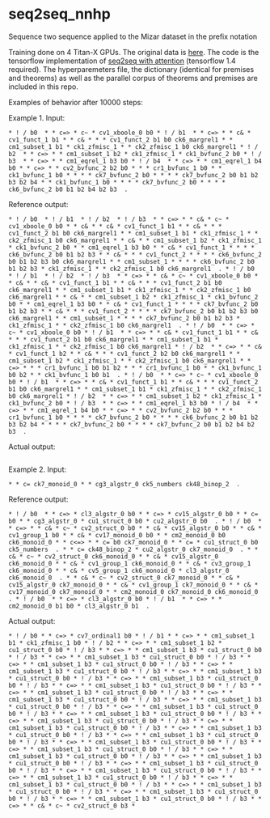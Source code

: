 # seq2seq_nnhp
Sequence two sequence applied to the Mizar dataset in the prefix notation

Training done on 4 Titan-X GPUs. The original data is [here](https://github.com/JUrban/deepmath/tree/master/nnhpdata). The code is the tensorflow implementation of [seq2seq with attention](https://github.com/tensorflow/nmt) (tensorflow 1.4 required). The hyperparemeters file, the dictionary (identical for premises and theorems) as well as the parallel corpus of theorems and premises are included in this repo. 

Examples of behavior after 10000 steps:

Example 1. Input:
```
* ! / b0  * * c=> * c~ * cv1_xboole_0 b0 * ! / b1  * * c=> * * c& * cv1_funct_1 b1 * * c& * * * cv1_funct_2 b1 b0 ck6_margrel1 * * cm1_subset_1 b1 * ck1_zfmisc_1 * * ck2_zfmisc_1 b0 ck6_margrel1 * ! / b2  * * c=> * * cm1_subset_1 b2 * ck1_zfmisc_1 * ck1_bvfunc_2 b0 * ! / b3  * * c=> * * cm1_eqrel_1 b3 b0 * ! / b4  * * c=> * * cm1_eqrel_1 b4 b0 * * c=> * * cv2_bvfunc_2 b2 b0 * * * cr1_bvfunc_1 b0 * * ck1_bvfunc_1 b0 * * * * ck7_bvfunc_2 b0 * * * * ck7_bvfunc_2 b0 b1 b2 b3 b2 b4 * * ck1_bvfunc_1 b0 * * * * ck7_bvfunc_2 b0 * * * * ck6_bvfunc_2 b0 b1 b2 b4 b2 b3  . 
```

Reference output:
```
* ! / b0  * ! / b1  * ! / b2  * ! / b3  * * c=> * * c& * c~ * cv1_xboole_0 b0 * * c& * * c& * cv1_funct_1 b1 * * c& * * * cv1_funct_2 b1 b0 ck6_margrel1 * * cm1_subset_1 b1 * ck1_zfmisc_1 * * ck2_zfmisc_1 b0 ck6_margrel1 * * c& * * cm1_subset_1 b2 * ck1_zfmisc_1 * ck1_bvfunc_2 b0 * * cm1_eqrel_1 b3 b0 * * c& * cv1_funct_1 * * * * ck6_bvfunc_2 b0 b1 b2 b3 * * c& * * * cv1_funct_2 * * * * ck6_bvfunc_2 b0 b1 b2 b3 b0 ck6_margrel1 * * cm1_subset_1 * * * * ck6_bvfunc_2 b0 b1 b2 b3 * ck1_zfmisc_1 * * ck2_zfmisc_1 b0 ck6_margrel1  . * ! / b0  * ! / b1  * ! / b2  * ! / b3  * * c=> * * c& * c~ * cv1_xboole_0 b0 * * c& * * c& * cv1_funct_1 b1 * * c& * * * cv1_funct_2 b1 b0 ck6_margrel1 * * cm1_subset_1 b1 * ck1_zfmisc_1 * * ck2_zfmisc_1 b0 ck6_margrel1 * * c& * * cm1_subset_1 b2 * ck1_zfmisc_1 * ck1_bvfunc_2 b0 * * cm1_eqrel_1 b3 b0 * * c& * cv1_funct_1 * * * * ck7_bvfunc_2 b0 b1 b2 b3 * * c& * * * cv1_funct_2 * * * * ck7_bvfunc_2 b0 b1 b2 b3 b0 ck6_margrel1 * * cm1_subset_1 * * * * ck7_bvfunc_2 b0 b1 b2 b3 * ck1_zfmisc_1 * * ck2_zfmisc_1 b0 ck6_margrel1  . * ! / b0  * * c=> * c~ * cv1_xboole_0 b0 * ! / b1  * * c=> * * c& * cv1_funct_1 b1 * * c& * * * cv1_funct_2 b1 b0 ck6_margrel1 * * cm1_subset_1 b1 * ck1_zfmisc_1 * * ck2_zfmisc_1 b0 ck6_margrel1 * ! / b2  * * c=> * * c& * cv1_funct_1 b2 * * c& * * * cv1_funct_2 b2 b0 ck6_margrel1 * * cm1_subset_1 b2 * ck1_zfmisc_1 * * ck2_zfmisc_1 b0 ck6_margrel1 * * c=> * * * cr1_bvfunc_1 b0 b1 b2 * * * cr1_bvfunc_1 b0 * * ck1_bvfunc_1 b0 b2 * * ck1_bvfunc_1 b0 b1  . * ! / b0  * * c=> * c~ * cv1_xboole_0 b0 * ! / b1  * * c=> * * c& * cv1_funct_1 b1 * * c& * * * cv1_funct_2 b1 b0 ck6_margrel1 * * cm1_subset_1 b1 * ck1_zfmisc_1 * * ck2_zfmisc_1 b0 ck6_margrel1 * ! / b2  * * c=> * * cm1_subset_1 b2 * ck1_zfmisc_1 * ck1_bvfunc_2 b0 * ! / b3  * * c=> * * cm1_eqrel_1 b3 b0 * ! / b4  * * c=> * * cm1_eqrel_1 b4 b0 * * c=> * * cv2_bvfunc_2 b2 b0 * * * cr1_bvfunc_1 b0 * * * * ck7_bvfunc_2 b0 * * * * ck6_bvfunc_2 b0 b1 b2 b3 b2 b4 * * * * ck7_bvfunc_2 b0 * * * * ck7_bvfunc_2 b0 b1 b2 b4 b2 b3  . 
```

Actual output:
```* ! / b0 * ! / b1 * ! / b2 * ! / b3 * ! / b3 * ! / b3 * ! / b3 * ! / b3 * ! / b3 * ! / b3 * ! / b3 * ! / b3 * ! / b3 * ! / b3 * ! / b3 * ! / b3 * ! / b3 * ! / b3 * ! / b3 * ! / b3 * ! / b3 * ! / b3 * ! / b3 * ! / b3 * ! / b3 * ! / b3 * ! / b3 * ! / b3 * ! / b3 * ! / b3 * ! / b3 * ! / b3 * ! / b3 * ! / b3 * ! / b3 * ! / b3 * ! / b3 * ! / b3 * ! / b3 * ! / b3 * ! / b3 * ! / b3 * ! / b3 * ! / b3 * ! / b3 * ! / b3 * ! / b3 * ! / b3 * ! / b3 * ! / b3 * ! / b3 * ! / b3 * ! / b3 * ! / b3 * ! / b3 * ! / b3 * ! / b3 * ! / b3 * ! / b3 * ! / b3 * ! / b3 * ! / b3 * ! / b3 * ! / b3 * ! / b3 * ! / b3 * ! / b3 * ! / b3 * ! / b3 * ! / b3 * ! / b3 * ! / b3 * ! / b3 * ! / b3 * ! / b3 * ! / b3 * ! / b3 * ! / b3 * ! / b3 * ! / b3 * ! / b3 * ! / b3 * ! / b3 * ! / b3 * ! / b3 * ! / b3 * ! / b3 * ! / b3 * ! / b3 * ! / b3 * ! / b3 * ! / b3 * ! / b3 * ! / b3 * ! / b3 * ! / b3 * ! / b3 * ! / b3 * ! / b3 * ! / b3 * ! / b3 * ! / b3 * ! / b3 * ! / b3 * ! / b3 * ! / b3 * ! / b3 * ! / b3
```

Example 2. Input: 
```
* * c= ck7_monoid_0 * * cg3_algstr_0 ck5_numbers ck48_binop_2  . 
```

Reference output:
```
* ! / b0  * * c=> * cl3_algstr_0 b0 * * c=> * cv15_algstr_0 b0 * * c= b0 * * cg3_algstr_0 * cu1_struct_0 b0 * cu2_algstr_0 b0  . * ! / b0  * * c=> * * c& * c~ * cv2_struct_0 b0 * * c& * cv15_algstr_0 b0 * * c& * cv1_group_1 b0 * * c& * cv17_monoid_0 b0 * * cm2_monoid_0 b0 ck6_monoid_0 * * c<=> * * c= b0 ck7_monoid_0 * * c= * cu1_struct_0 b0 ck5_numbers  . * * c= ck48_binop_2 * cu2_algstr_0 ck7_monoid_0  . * * c& * c~ * cv2_struct_0 ck6_monoid_0 * * c& * cv15_algstr_0 ck6_monoid_0 * * c& * cv1_group_1 ck6_monoid_0 * * c& * cv3_group_1 ck6_monoid_0 * * c& * cv5_group_1 ck6_monoid_0 * cl3_algstr_0 ck6_monoid_0  . * * c& * c~ * cv2_struct_0 ck7_monoid_0 * * c& * cv15_algstr_0 ck7_monoid_0 * * c& * cv1_group_1 ck7_monoid_0 * * c& * cv17_monoid_0 ck7_monoid_0 * * cm2_monoid_0 ck7_monoid_0 ck6_monoid_0  . * ! / b0  * * c=> * cl3_algstr_0 b0 * ! / b1  * * c=> * * cm2_monoid_0 b1 b0 * cl3_algstr_0 b1  . 
```

Actual output:
```
* ! / b0 * * c=> * cv7_ordinal1 b0 * ! / b1 * * c=> * * cm1_subset_1 b1 * ck1_zfmisc_1 b0 * ! / b2 * * c=> * * cm1_subset_1 b2 * cu1_struct_0 b0 * ! / b3 * * c=> * * cm1_subset_1 b3 * cu1_struct_0 b0 * ! / b3 * * c=> * * cm1_subset_1 b3 * cu1_struct_0 b0 * ! / b3 * * c=> * * cm1_subset_1 b3 * cu1_struct_0 b0 * ! / b3 * * c=> * * cm1_subset_1 b3 * cu1_struct_0 b0 * ! / b3 * * c=> * * cm1_subset_1 b3 * cu1_struct_0 b0 * ! / b3 * * c=> * * cm1_subset_1 b3 * cu1_struct_0 b0 * ! / b3 * * c=> * * cm1_subset_1 b3 * cu1_struct_0 b0 * ! / b3 * * c=> * * cm1_subset_1 b3 * cu1_struct_0 b0 * ! / b3 * * c=> * * cm1_subset_1 b3 * cu1_struct_0 b0 * ! / b3 * * c=> * * cm1_subset_1 b3 * cu1_struct_0 b0 * ! / b3 * * c=> * * cm1_subset_1 b3 * cu1_struct_0 b0 * ! / b3 * * c=> * * cm1_subset_1 b3 * cu1_struct_0 b0 * ! / b3 * * c=> * * cm1_subset_1 b3 * cu1_struct_0 b0 * ! / b3 * * c=> * * cm1_subset_1 b3 * cu1_struct_0 b0 * ! / b3 * * c=> * * cm1_subset_1 b3 * cu1_struct_0 b0 * ! / b3 * * c=> * * cm1_subset_1 b3 * cu1_struct_0 b0 * ! / b3 * * c=> * * cm1_subset_1 b3 * cu1_struct_0 b0 * ! / b3 * * c=> * * cm1_subset_1 b3 * cu1_struct_0 b0 * ! / b3 * * c=> * * cm1_subset_1 b3 * cu1_struct_0 b0 * ! / b3 * * c=> * * cm1_subset_1 b3 * cu1_struct_0 b0 * ! / b3 * * c=> * * cm1_subset_1 b3 * cu1_struct_0 b0 * ! / b3 * * c=> * * cm1_subset_1 b3 * cu1_struct_0 b0 * ! / b3 * * c=> * * cm1_subset_1 b3 * cu1_struct_0 b0 * ! / b3 * * c=> * * cm1_subset_1 b3 * cu1_struct_0 b0 * ! / b3 * * c=> * * cm1_subset_1 b3 * cu1_struct_0 b0 * ! / b3 * * c=> * * cm1_subset_1 b3 * cu1_struct_0 b0 * ! / b3 * * c=> * * cm1_subset_1 b3 * cu1_struct_0 b0 * ! / b3 * * c=> * * c& * c~ * cv2_struct_0 b3 *
```
